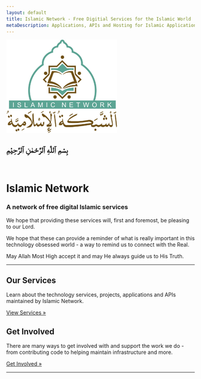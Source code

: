 ```yaml
---
layout: default
title: Islamic Network - Free Digitial Services for the Islamic World
metaDescription: Applications, APIs and Hosting for Islamic Applications
---
```


<div class="row">
<div class="col-md-5 pt-3">
<p>
<img src="/assets/images/logo.jpg" alt="Islamic Network" title="Islamic Network" height="250">
</p>
</div>
<div class="col-md-7 pt-3">
<h2 class="font-mequran2 align-center">بِسْمِ ٱللّٰهِ ٱلرَّحْمٰنِ ٱلرَّحِيْمِ</h2>
<br />
<h1>Islamic Network</h1>
<h3>
A network of free digital Islamic services 
</h3>
<p>
We hope that providing these services will, first and foremost, be pleasing to our Lord.
</p>
<p>
We hope that these can provide a reminder of what is really important in this technology 
obsessed world - a way to remind us to connect with the Real.
</p>
<p>
May Allah Most High accept it and may He always guide us to His Truth.
</p>
</div>
</div>

<hr />

<div class="row">
    <div class="col-sm-6">
        <h2>Our Services</h2>
        <p>Learn about the technology services, projects, applications and APIs maintained by Islamic Network.</p>
        <p><a class="btn btn-success" href="/services.html" role="button">View Services »</a></p>
    </div>
    <div class="col-sm-6">
        <h2>Get Involved</h2>
        <p>There are many ways to get involved with and support the work we do - from contributing code to helping maintain infrastructure and more.</p>
        <p><a class="btn btn-success" href="/contribute.html" role="button">Get Involved »</a></p>
    </div>
</div>

<hr />
